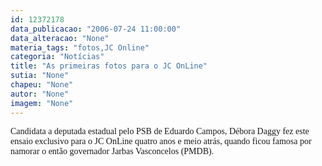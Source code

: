 ```yaml
---
id: 12372178
data_publicacao: "2006-07-24 11:00:00"
data_alteracao: "None"
materia_tags: "fotos,JC Online"
categoria: "Notícias"
title: "As primeiras fotos para o JC OnLine"
sutia: "None"
chapeu: "None"
autor: "None"
imagem: "None"
---
```

<p><P><FONT face=Verdana>Candidata a deputada estadual pelo PSB de Eduardo Campos, Débora Daggy fez este ensaio exclusivo para o JC OnLine quatro anos e meio atrás, quando ficou famosa por namorar o então governador Jarbas Vasconcelos (PMDB).</FONT></P> </p>
